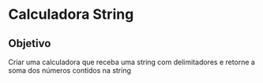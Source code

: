 # Calculadora String

## Objetivo

Criar uma calculadora que receba uma string com delimitadores e retorne a soma dos números contidos na string
